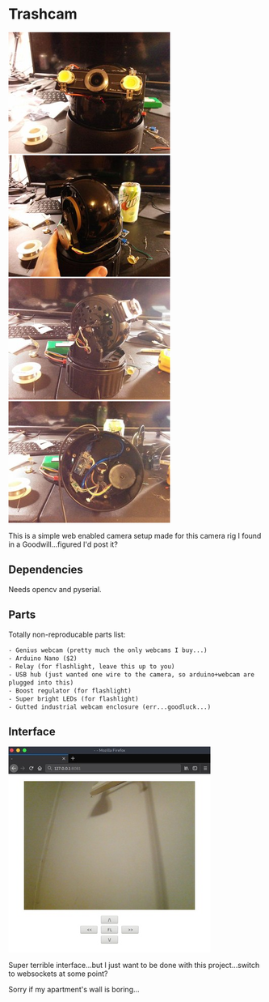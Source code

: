 # Trashcam

![](https://github.com/mrmoss/trashcam/raw/master/images/0.jpg)
![](https://github.com/mrmoss/trashcam/raw/master/images/1.jpg)
![](https://github.com/mrmoss/trashcam/raw/master/images/2.jpg)
![](https://github.com/mrmoss/trashcam/raw/master/images/3.jpg)

This is a simple web enabled camera setup made for this camera rig I found in a Goodwill...figured I'd post it?

## Dependencies

Needs opencv and pyserial.

## Parts

Totally non-reproducable parts list:

	- Genius webcam (pretty much the only webcams I buy...)
	- Arduino Nano ($2)
	- Relay (for flashlight, leave this up to you)
	- USB hub (just wanted one wire to the camera, so arduino+webcam are plugged into this)
	- Boost regulator (for flashlight)
	- Super bright LEDs (for flashlight)
	- Gutted industrial webcam enclosure (err...goodluck...)

## Interface

![](https://github.com/mrmoss/trashcam/raw/master/images/4.jpg)

Super terrible interface...but I just want to be done with this project...switch to websockets at some point?

Sorry if my apartment's wall is boring...